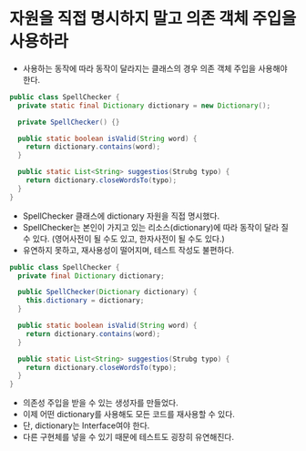 # 자원을 직접 명시하지 말고 의존 객체 주입을 사용하라

- 사용하는 동작에 따라 동작이 달라지는 클래스의 경우 의존 객체 주입을 사용해야 한다.

```java
public class SpellChecker {
  private static final Dictionary dictionary = new Dictionary();

  private SpellChecker() {}

  public static boolean isValid(String word) {
    return dictionary.contains(word);
  }

  public static List<String> suggestios(Strubg typo) {
    return dictionary.closeWordsTo(typo);
  }
}
```
- SpellChecker 클래스에 dictionary 자원을 직접 명시했다.
- SpellChecker는 본인이 가지고 있는 리소스(dictionary)에 따라 동작이 달라 질 수 있다. (영어사전이 될 수도 있고, 한자사전이 될 수도 있다.)
- 유연하지 못하고, 재사용성이 떨어지며, 테스트 작성도 불편하다.

```java
public class SpellChecker {
  private final Dictionary dictionary;

  public SpellChecker(Dictionary dictionary) {
    this.dictionary = dictionary;
  }

  public static boolean isValid(String word) {
    return dictionary.contains(word);
  }

  public static List<String> suggestios(Strubg typo) {
    return dictionary.closeWordsTo(typo);
  }
}
```
- 의존성 주입을 받을 수 있는 생성자를 만들었다.
- 이제 어떤 dictionary를 사용해도 모든 코드를 재사용할 수 있다.
- 단, dictionary는 Interface여야 한다.
- 다른 구현체를 넣을 수 있기 때문에 테스트도 굉장히 유연해진다.
